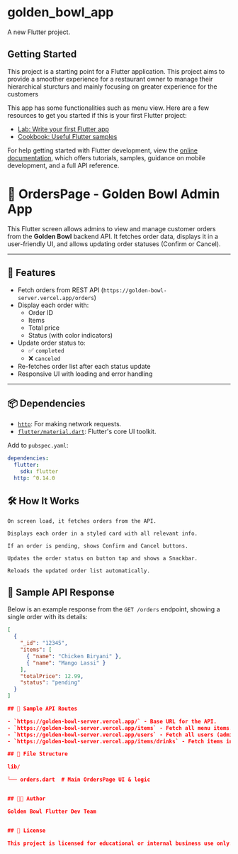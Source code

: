 # golden_bowl_app

A new Flutter project.

## Getting Started

This project is a starting point for a Flutter application. This project aims to provide a smoother experience for a restaurant owner to manage their hierarchical sturcturs and mainly focusing on greater experience for the customers 

This app has some functionalities such as menu view.
Here are a few resources to get you started if this is your first Flutter project:

- [Lab: Write your first Flutter app](https://docs.flutter.dev/get-started/codelab)
- [Cookbook: Useful Flutter samples](https://docs.flutter.dev/cookbook)

For help getting started with Flutter development, view the
[online documentation](https://docs.flutter.dev/), which offers tutorials,
samples, guidance on mobile development, and a full API reference.

# 🍲 OrdersPage - Golden Bowl Admin App

This Flutter screen allows admins to view and manage customer orders from the **Golden Bowl** backend API. It fetches order data, displays it in a user-friendly UI, and allows updating order statuses (Confirm or Cancel).

---

## 🚀 Features

- Fetch orders from REST API (`https://golden-bowl-server.vercel.app/orders`)
- Display each order with:
  - Order ID
  - Items
  - Total price
  - Status (with color indicators)
- Update order status to:
  - ✅ `completed`
  - ❌ `canceled`
- Re-fetches order list after each status update
- Responsive UI with loading and error handling

---

## 📦 Dependencies

- [`http`](https://pub.dev/packages/http): For making network requests.
- [`flutter/material.dart`](https://api.flutter.dev/flutter/material/material-library.html): Flutter's core UI toolkit.

Add to `pubspec.yaml`:
```yaml
dependencies:
  flutter:
    sdk: flutter
  http: ^0.14.0
```

## 🛠️ How It Works

    On screen load, it fetches orders from the API.

    Displays each order in a styled card with all relevant info.

    If an order is pending, shows Confirm and Cancel buttons.

    Updates the order status on button tap and shows a Snackbar.

    Reloads the updated order list automatically.

## 🧪 Sample API Response

Below is an example response from the `GET /orders` endpoint, showing a single order with its details:

```json
[
  {
    "_id": "12345",
    "items": [
      { "name": "Chicken Biryani" },
      { "name": "Mango Lassi" }
    ],
    "totalPrice": 12.99,
    "status": "pending"
  }
]

## 🧪 Sample API Routes

- `https://golden-bowl-server.vercel.app/` - Base URL for the API.
- `https://golden-bowl-server.vercel.app/items` - Fetch all menu items.
- `https://golden-bowl-server.vercel.app/users` - Fetch all users (admin access).
- `https://golden-bowl-server.vercel.app/items/drinks` - Fetch items in the Drinks category.

## 📂 File Structure

lib/

└── orders.dart  # Main OrdersPage UI & logic


## 🧑‍💻 Author

Golden Bowl Flutter Dev Team


## 📜 License

This project is licensed for educational or internal business use only. Contact the owner for reuse or distribution.
